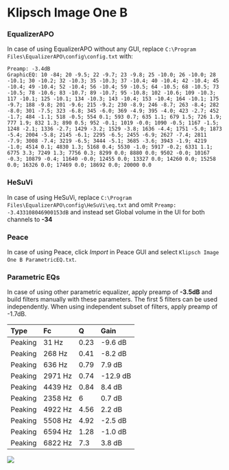 # Klipsch Image One B

### EqualizerAPO
In case of using EqualizerAPO without any GUI, replace `C:\Program Files\EqualizerAPO\config\config.txt`
with:
```
Preamp: -3.4dB
GraphicEQ: 10 -84; 20 -9.5; 22 -9.7; 23 -9.8; 25 -10.0; 26 -10.0; 28 -10.1; 30 -10.2; 32 -10.3; 35 -10.3; 37 -10.4; 40 -10.4; 42 -10.4; 45 -10.4; 49 -10.4; 52 -10.4; 56 -10.4; 59 -10.5; 64 -10.5; 68 -10.5; 73 -10.5; 78 -10.6; 83 -10.7; 89 -10.7; 95 -10.8; 102 -10.6; 109 -10.3; 117 -10.1; 125 -10.1; 134 -10.3; 143 -10.4; 153 -10.4; 164 -10.1; 175 -9.7; 188 -9.8; 201 -9.6; 215 -9.2; 230 -8.9; 246 -8.7; 263 -8.4; 282 -8.0; 301 -7.5; 323 -6.8; 345 -6.0; 369 -4.9; 395 -4.0; 423 -2.7; 452 -1.7; 484 -1.1; 518 -0.5; 554 0.1; 593 0.7; 635 1.1; 679 1.5; 726 1.9; 777 1.9; 832 1.3; 890 0.5; 952 -0.1; 1019 -0.0; 1090 -0.5; 1167 -1.5; 1248 -2.1; 1336 -2.7; 1429 -3.2; 1529 -3.8; 1636 -4.4; 1751 -5.0; 1873 -5.4; 2004 -5.8; 2145 -6.1; 2295 -6.5; 2455 -6.9; 2627 -7.4; 2811 -7.9; 3008 -7.4; 3219 -6.5; 3444 -5.1; 3685 -3.6; 3943 -1.9; 4219 -1.0; 4514 0.1; 4830 1.3; 5168 0.4; 5530 -1.0; 5917 -0.2; 6331 1.1; 6775 3.3; 7249 1.3; 7756 0.3; 8299 0.0; 8880 0.0; 9502 -0.0; 10167 -0.3; 10879 -0.4; 11640 -0.0; 12455 0.0; 13327 0.0; 14260 0.0; 15258 0.0; 16326 0.0; 17469 0.0; 18692 0.0; 20000 0.0
```

### HeSuVi
In case of using HeSuVi, replace `C:\Program Files\EqualizerAPO\config\HeSuVi\eq.txt` and omit `Preamp:
-3.433108046900153dB` and instead set Global volume in the UI for both channels to **-34**

### Peace
In case of using Peace, click *Import* in Peace GUI and select `Klipsch Image One B ParametricEQ.txt`.

### Parametric EQs
In case of using other parametric equalizer, apply preamp of **-3.5dB** and build filters manually
with these parameters. The first 5 filters can be used independently.
When using independent subset of filters, apply preamp of -1.7dB.

| Type    | Fc      |    Q | Gain     |
|:--------|:--------|:-----|:---------|
| Peaking | 31 Hz   | 0.23 | -9.6 dB  |
| Peaking | 268 Hz  | 0.41 | -8.2 dB  |
| Peaking | 636 Hz  | 0.79 | 7.9 dB   |
| Peaking | 2971 Hz | 0.74 | -12.9 dB |
| Peaking | 4439 Hz | 0.84 | 8.4 dB   |
| Peaking | 2358 Hz | 6    | 0.7 dB   |
| Peaking | 4922 Hz | 4.56 | 2.2 dB   |
| Peaking | 5508 Hz | 4.92 | -2.5 dB  |
| Peaking | 6594 Hz | 1.28 | -1.0 dB  |
| Peaking | 6822 Hz | 7.3  | 3.8 dB   |

![](https://raw.githubusercontent.com/jaakkopasanen/AutoEq/master/results/innerfidelity/sbaf-serious/Klipsch%20Image%20One%20B/Klipsch%20Image%20One%20B.png)